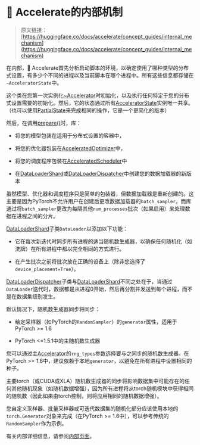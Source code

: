 # 🤗 Accelerate的内部机制

> 原文链接：[https://huggingface.co/docs/accelerate/concept_guides/internal_mechanism](https://huggingface.co/docs/accelerate/concept_guides/internal_mechanism)

在内部，🤗 Accelerate首先分析启动脚本的环境，以确定使用了哪种类型的分布式设置，有多少个不同的进程以及当前脚本在哪个进程中。所有这些信息都存储在`~AcceleratorState`中。

这个类在您第一次实例化[~Accelerator](/docs/accelerate/v0.27.2/en/package_reference/accelerator#accelerate.Accelerator)时初始化，以及执行任何特定于您的分布式设置需要的初始化。然后，它的状态通过所有[AcceleratorState](/docs/accelerate/v0.27.2/en/package_reference/state#accelerate.state.AcceleratorState)实例唯一共享。（也可以使用[PartialState](/docs/accelerate/v0.27.2/en/package_reference/state#accelerate.PartialState)来完成相同的操作，它是一个更简化的版本）

然后，在调用[prepare()](/docs/accelerate/v0.27.2/en/package_reference/accelerator#accelerate.Accelerator.prepare)时，库：

+   将您的模型包装在适用于分布式设置的容器中，

+   将您的优化器包装在[AcceleratedOptimizer](/docs/accelerate/v0.27.2/en/package_reference/torch_wrappers#accelerate.optimizer.AcceleratedOptimizer)中，

+   将您的调度程序包装在[AcceleratedScheduler](/docs/accelerate/v0.27.2/en/package_reference/torch_wrappers#accelerate.scheduler.AcceleratedScheduler)中

+   在[DataLoaderShard](/docs/accelerate/v0.27.2/en/package_reference/torch_wrappers#accelerate.data_loader.DataLoaderShard)或[DataLoaderDispatcher](/docs/accelerate/v0.27.2/en/package_reference/torch_wrappers#accelerate.data_loader.DataLoaderDispatcher)中创建您的数据加载器的新版本

虽然模型、优化器和调度程序只是简单的包装器，但数据加载器是重新创建的。这主要是因为PyTorch不允许用户在创建后更改数据加载器的`batch_sampler`，而库通过将`batch_sampler`更改为每隔其他`num_processes`批次（如果启用）来处理数据在进程之间的分片。

[DataLoaderShard](/docs/accelerate/v0.27.2/en/package_reference/torch_wrappers#accelerate.data_loader.DataLoaderShard)子类`DataLoader`以添加以下功能：

+   它在每次新迭代时同步所有进程的适当随机数生成器，以确保任何随机化（如洗牌）在所有进程中都以完全相同的方式进行。

+   在产生批次之前将批次放在正确的设备上（除非您选择了`device_placement=True`）。

[DataLoaderDispatcher](/docs/accelerate/v0.27.2/en/package_reference/torch_wrappers#accelerate.data_loader.DataLoaderDispatcher)子类与[DataLoaderShard](/docs/accelerate/v0.27.2/en/package_reference/torch_wrappers#accelerate.data_loader.DataLoaderShard)不同之处在于，当通过`DataLoader`迭代时，数据都是从进程0开始，然后再分割并发送到每个进程，而不是在数据集级别发生。

默认情况下，随机数生成器同步将同步：

+   给定采样器（如PyTorch的`RandomSampler`）的`generator`属性，适用于PyTorch >= 1.6

+   PyTorch <=1.5.1中的主随机数生成器

您可以通过主[Accelerator](/docs/accelerate/v0.27.2/en/package_reference/accelerator#accelerate.Accelerator)的`rng_types`参数选择要与之同步的随机数生成器。在PyTorch >= 1.6中，建议依赖于本地`generator`，以避免在所有进程中设置相同的种子。

主要torch（或CUDA或XLA）随机数生成器的同步将影响数据集中可能存在的任何其他随机现象（如随机数据增强），因为所有进程将从torch随机模块中获得相同的随机数（因此如果由torch控制，则将应用相同的随机数据增强）。

您自定义采样器、批量采样器或可迭代数据集的随机化部分应该使用本地的`torch.Generator`对象来完成（在PyTorch >= 1.6中），可以参考传统的`RandomSampler`作为示例。

有关内部详细信息，请参阅[内部页面](package_reference/torch_wrappers)。
